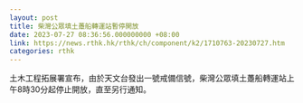 ```yaml
---
layout: post
title: 柴灣公眾填土躉船轉運站暫停開放
date: 2023-07-27 08:36:56.000000000 +08:00
link: https://news.rthk.hk/rthk/ch/component/k2/1710763-20230727.htm
categories: rthk
---
```


土木工程拓展署宣布，由於天文台發出一號戒備信號，柴灣公眾填土躉船轉運站上午8時30分起停止開放，直至另行通知。
